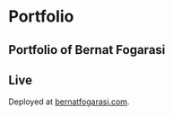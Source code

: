 # Portfolio

## Portfolio of Bernat Fogarasi

## Live

Deployed at [bernatfogarasi.com](https://bernatfogarasi.com).
